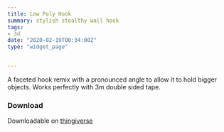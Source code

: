 ```yaml
---
title: Low Poly Hook
summary: stylish stealthy wall hook		 
tags:
- 3d
date: "2020-02-19T00:34:00Z"
type: "widget_page" 


---
```


A faceted hook remix with a pronounced angle to allow it to hold bigger objects.
Works perfectly with 3m double sided tape.



### Download 

Downloadable on [thingiverse](https://www.thingiverse.com/thing:2685698)


